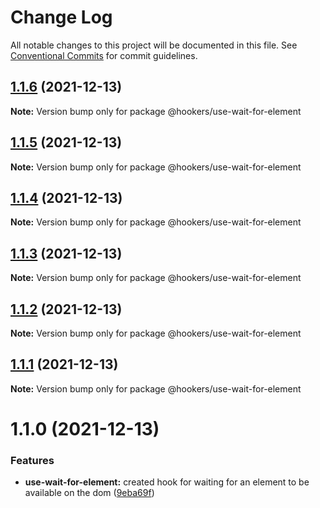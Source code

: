 # Change Log

All notable changes to this project will be documented in this file.
See [Conventional Commits](https://conventionalcommits.org) for commit guidelines.

## [1.1.6](https://github.com/Tyson-Skiba/hooks/compare/@hookers/use-wait-for-element@1.1.5...@hookers/use-wait-for-element@1.1.6) (2021-12-13)

**Note:** Version bump only for package @hookers/use-wait-for-element





## [1.1.5](https://github.com/Tyson-Skiba/hooks/compare/@hookers/use-wait-for-element@1.1.4...@hookers/use-wait-for-element@1.1.5) (2021-12-13)

**Note:** Version bump only for package @hookers/use-wait-for-element





## [1.1.4](https://github.com/Tyson-Skiba/hooks/compare/@hookers/use-wait-for-element@1.1.3...@hookers/use-wait-for-element@1.1.4) (2021-12-13)

**Note:** Version bump only for package @hookers/use-wait-for-element





## [1.1.3](https://github.com/Tyson-Skiba/hooks/compare/@hookers/use-wait-for-element@1.1.2...@hookers/use-wait-for-element@1.1.3) (2021-12-13)

**Note:** Version bump only for package @hookers/use-wait-for-element





## [1.1.2](https://github.com/Tyson-Skiba/hooks/compare/@hookers/use-wait-for-element@1.1.1...@hookers/use-wait-for-element@1.1.2) (2021-12-13)

**Note:** Version bump only for package @hookers/use-wait-for-element





## [1.1.1](https://github.com/Tyson-Skiba/hooks/compare/@hookers/use-wait-for-element@1.1.0...@hookers/use-wait-for-element@1.1.1) (2021-12-13)

**Note:** Version bump only for package @hookers/use-wait-for-element





# 1.1.0 (2021-12-13)


### Features

* **use-wait-for-element:** created hook for waiting for an element to be available on the dom ([9eba69f](https://github.com/Tyson-Skiba/hooks/commit/9eba69ffe589f72441fa7b7b274fa17ad09e97ca))
